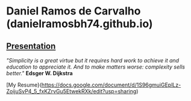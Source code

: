 # Daniel Ramos de Carvalho (danielramosbh74.github.io)
## [Presentation](https://danielramosbh74.github.io)

_"Simplicity is a great virtue but it requires hard work to achieve it and education to appreciate it. And to make matters worse: complexity sells better."_
**Edsger W. Dijkstra**

[My Resume}(https://docs.google.com/document/d/1S96gmuiGEplLz-ZoijuSvP4_5_fxKZrvGu5EtwekRXk/edit?usp=sharing)
